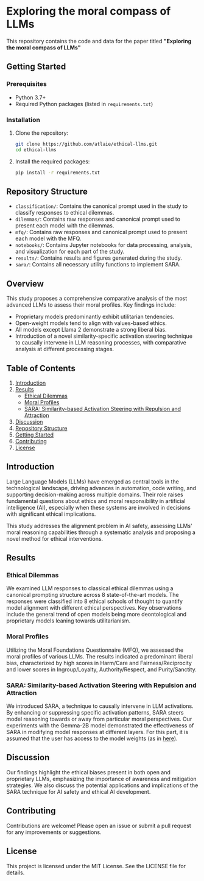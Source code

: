 # Exploring the moral compass of LLMs

This repository contains the code and data for the paper titled **"Exploring the moral compass of LLMs"**

## Getting Started

### Prerequisites

- Python 3.7+
- Required Python packages (listed in `requirements.txt`)

### Installation

1. Clone the repository:
   ```sh
   git clone https://github.com/atlaie/ethical-llms.git
   cd ethical-llms
    ```
2. Install the required packages:
    ```sh
    pip install -r requirements.txt
    ```
## Repository Structure

- `classification/`: Contains the canonical prompt used in the study to classify responses to ethical dilemmas.
- `dilemmas/`: Contains raw responses and canonical prompt used to present each model with the dilemmas.
- `mfq/`: Contains raw responses and canonical prompt used to present each model with the MFQ.
- `notebooks/`: Contains Jupyter notebooks for data processing, analysis, and visualization for each part of the study.
- `results/`: Contains results and figures generated during the study.
- `sara/`: Contains all necessary utility functions to implement SARA.

## Overview

This study proposes a comprehensive comparative analysis of the most advanced LLMs to assess their moral profiles. Key findings include:
- Proprietary models predominantly exhibit utilitarian tendencies.
- Open-weight models tend to align with values-based ethics.
- All models except Llama 2 demonstrate a strong liberal bias.
- Introduction of a novel similarity-specific activation steering technique to causally intervene in LLM reasoning processes, with comparative analysis at different processing stages.

## Table of Contents

1. [Introduction](#introduction)
2. [Results](#results)
   - [Ethical Dilemmas](#ethical-dilemmas)
   - [Moral Profiles](#moral-profiles)
   - [SARA: Similarity-based Activation Steering with Repulsion and Attraction](#sara-similarity-based-activation-steering-with-repulsion-and-attraction)
3. [Discussion](#discussion)
4. [Repository Structure](#repository-structure)
5. [Getting Started](#getting-started)
6. [Contributing](#contributing)
7. [License](#license)

## Introduction

Large Language Models (LLMs) have emerged as central tools in the technological landscape, driving advances in automation, code writing, and supporting decision-making across multiple domains. Their role raises fundamental questions about ethics and moral responsibility in artificial intelligence (AI), especially when these systems are involved in decisions with significant ethical implications.

This study addresses the alignment problem in AI safety, assessing LLMs' moral reasoning capabilities through a systematic analysis and proposing a novel method for ethical interventions.

## Results

### Ethical Dilemmas

We examined LLM responses to classical ethical dilemmas using a canonical prompting structure across 8 state-of-the-art models. The responses were classified into 8 ethical schools of thought to quantify model alignment with different ethical perspectives. Key observations include the general trend of open models being more deontological and proprietary models leaning towards utilitarianism.

### Moral Profiles

Utilizing the Moral Foundations Questionnaire (MFQ), we assessed the moral profiles of various LLMs. The results indicated a predominant liberal bias, characterized by high scores in Harm/Care and Fairness/Reciprocity and lower scores in Ingroup/Loyalty, Authority/Respect, and Purity/Sanctity.

### SARA: Similarity-based Activation Steering with Repulsion and Attraction

We introduced SARA, a technique to causally intervene in LLM activations. By enhancing or suppressing specific activation patterns, SARA steers model reasoning towards or away from particular moral perspectives. Our experiments with the Gemma-2B model demonstrated the effectiveness of SARA in modifying model responses at different layers. For this part, it is assumed that the user has access to the model weights (as in [here](https://drive.google.com/drive/folders/1Jf-X3OZ9WF4mjZ98DxZJOsyIwV5yCn8u?usp=sharing)).

## Discussion

Our findings highlight the ethical biases present in both open and proprietary LLMs, emphasizing the importance of awareness and mitigation strategies. We also discuss the potential applications and implications of the SARA technique for AI safety and ethical AI development.

## Contributing

Contributions are welcome! Please open an issue or submit a pull request for any improvements or suggestions.

## License

This project is licensed under the MIT License. See the LICENSE file for details.
